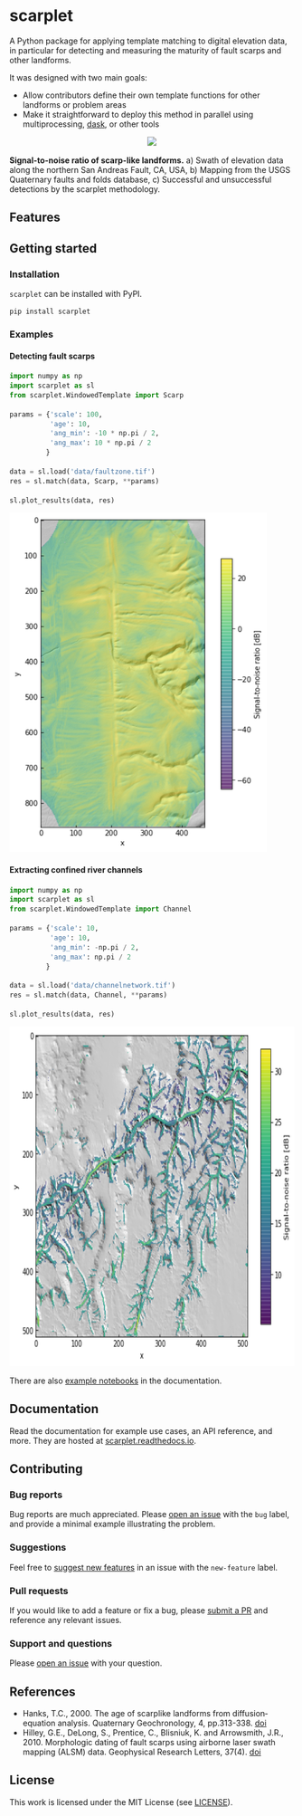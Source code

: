 # scarplet

A Python package for applying template matching to digital elevation data, in
particular for detecting and measuring the maturity of fault scarps and other
landforms.

It was designed with two main goals:

* Allow contributors define their own template functions for other landforms or problem areas
* Make it straightforward to deploy this method in parallel using multiprocessing, [dask](https://dask.readthedocs.io), or other tools

<p align='center'><img src=https://github.com/rmsare/scarplet/raw/master/data/northcoast.png width="640px"></p>

**Signal-to-noise ratio of scarp-like landforms.** a) Swath of elevation data along the northern San Andreas Fault, CA, USA, b) Mapping from the USGS Quaternary faults and folds database, c) Successful and unsuccessful detections by the scarplet methodology.

## Features

## Getting started

### Installation

`scarplet` can be installed with PyPI.

```
pip install scarplet
```

### Examples

#### Detecting fault scarps

```python
import numpy as np
import scarplet as sl
from scarplet.WindowedTemplate import Scarp

params = {'scale': 100,
          'age': 10,
          'ang_min': -10 * np.pi / 2,
          'ang_max': 10 * np.pi / 2
         }

data = sl.load('data/faultzone.tif')
res = sl.match(data, Scarp, **params)

sl.plot_results(data, res)
```

<img src="docs/img/carrizo_example.png" alt="Fault scarp results" height="600">

#### Extracting confined river channels

```python
import numpy as np
import scarplet as sl
from scarplet.WindowedTemplate import Channel 

params = {'scale': 10,
          'age': 10,
          'ang_min': -np.pi / 2,
          'ang_max': np.pi / 2
         }

data = sl.load('data/channelnetwork.tif')
res = sl.match(data, Channel, **params)

sl.plot_results(data, res)
```

<img src="docs/img/rivers_example.png" alt="Channel results" height="600">

There are also [example notebooks]() in the documentation.

## Documentation

Read the documentation for example use cases, an API reference, and more. They
are hosted at [scarplet.readthedocs.io](https://scarplet.readthedocs.io).

## Contributing

### Bug reports

Bug reports are much appreciated. Please [open an issue](https://github.com/rmsare/scarplet/issues/new) with the `bug` label,
and provide a minimal example illustrating the problem.

### Suggestions

Feel free to [suggest new features](https://github.com/rmsare/scarplet/issues/new) in an issue with the `new-feature` label.

### Pull requests

If you would like to add a feature or fix a bug, please [submit a PR](https://github.com/rmsare/scarplet/compare)
and reference any relevant issues.

### Support and questions

Please [open an issue](https://github.com/rmsare/scarplet/issues/new) with your question.

## References
- Hanks, T.C., 2000. The age of scarplike landforms from diffusion‐equation analysis. Quaternary Geochronology, 4, pp.313-338. [doi](https://doi.org/10.1029/RF004p0313)
- Hilley, G.E., DeLong, S., Prentice, C., Blisniuk, K. and Arrowsmith, J.R., 2010. Morphologic dating of fault scarps using airborne laser swath mapping (ALSM) data. Geophysical Research Letters, 37(4). [doi](https://doi.org/10.1029/2009GL042044)

## License
This work is licensed under the MIT License (see [LICENSE](LICENSE)).
